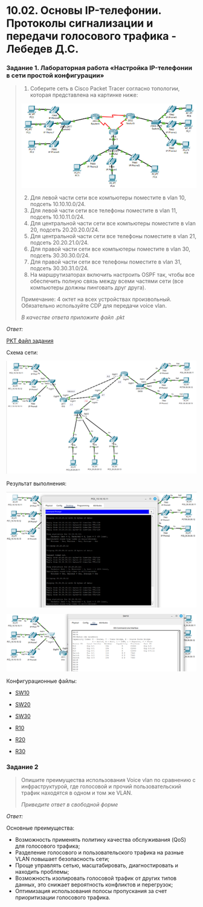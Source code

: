 # 10.02. Основы IP-телефонии. Протоколы сигнализации и передачи голосового трафика - Лебедев Д.С.
### Задание 1. Лабораторная работа «Настройка IP-телефонии в сети простой конфигурации»
> 1. Соберите сеть в Cisco Packet Tracer согласно топологии, которая представлена на картинке ниже:
> 
> ![](_att/1002-00-00.jpg)
> 
> 2. Для левой части сети все компьютеры поместите в vlan 10, подсеть 10.10.10.0/24.
> 3. Для левой части сети все телефоны поместите в vlan 11, подсеть 10.10.11.0/24.
> 4. Для центральной части сети все компьютеры поместите в vlan 20, подсеть 20.20.20.0/24.
> 5. Для центральной части сети все телефоны поместите в vlan 21, подсеть 20.20.21.0/24.
> 6. Для правой части сети все компьютеры поместите в vlan 30, подсеть 30.30.30.0/24.
> 7. Для правой части сети все телефоны поместите в vlan 31, подсеть 30.30.31.0/24.
> 8. На маршрутизаторах включить настроить OSPF так, чтобы все обеспечить полную связь между всеми частями сети (все компьютеры должны пинговать друг друга).
> 
> Примечание: 4 октет на всех устройствах произвольный. Обязательно используйте CDP для передачи voice vlan.
> 
> *В качестве ответа приложите файл .pkt*

*Ответ:* 

[PKT файл задания](_att/1002-01-01.pkt)

Схема сети:

![](_att/1002-01-02.png)

Результат выполнения:

![](_att/1002-01-03.png)

![](_att/1002-01-04.png)

Конфигурационные файлы:

- [SW10](_att/1002-01-01_SW10.txt)
- [SW20](_att/1002-01-01_SW20.txt)
- [SW30](_att/1002-01-01_SW30.txt)

- [R10](_att/1002-01-01_R10.txt)
- [R20](_att/1002-01-01_R20.txt)
- [R30](_att/1002-01-01_R30.txt)

### Задание 2
> Опишите преимущества использования Voice vlan по сравнению с инфраструктурой, где голосовой и прочий пользовательский трафик находятся в одном и том же VLAN.
> 
> *Приведите ответ в свободной форме*

*Ответ:* 

Основные преимущества:
- Возможность применять политику качества обслуживания (QoS) для голосового трафика;
- Разделение голосового и пользовательского трафика на разные VLAN повышает безопасность сети;
- Проще управлять сетью, масштабировать, диагностировать и находить проблемы;
- Возможность изолировать голосовой трафик от других типов данных, это снижает вероятность конфликтов и перегрузок;
- Оптимизация использования полосы пропускания за счет приоритизации голосового трафика.